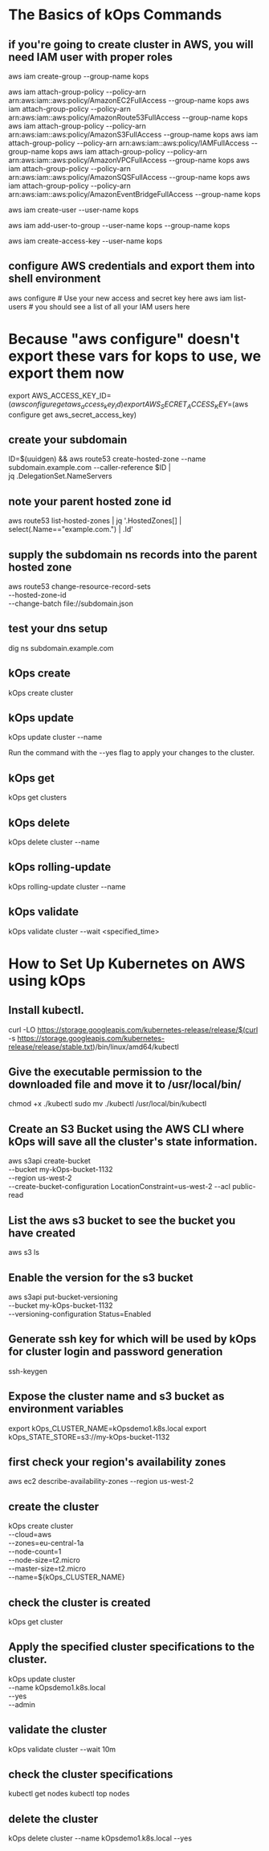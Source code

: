 # The Basics of kOps Commands

## if you're going to create cluster in AWS, you will need IAM user with proper roles
aws iam create-group --group-name kops

aws iam attach-group-policy --policy-arn arn:aws:iam::aws:policy/AmazonEC2FullAccess --group-name kops
aws iam attach-group-policy --policy-arn arn:aws:iam::aws:policy/AmazonRoute53FullAccess --group-name kops
aws iam attach-group-policy --policy-arn arn:aws:iam::aws:policy/AmazonS3FullAccess --group-name kops
aws iam attach-group-policy --policy-arn arn:aws:iam::aws:policy/IAMFullAccess --group-name kops
aws iam attach-group-policy --policy-arn arn:aws:iam::aws:policy/AmazonVPCFullAccess --group-name kops
aws iam attach-group-policy --policy-arn arn:aws:iam::aws:policy/AmazonSQSFullAccess --group-name kops
aws iam attach-group-policy --policy-arn arn:aws:iam::aws:policy/AmazonEventBridgeFullAccess --group-name kops

aws iam create-user --user-name kops

aws iam add-user-to-group --user-name kops --group-name kops

aws iam create-access-key --user-name kops

## configure AWS credentials and export them into shell environment
aws configure           # Use your new access and secret key here
aws iam list-users      # you should see a list of all your IAM users here

# Because "aws configure" doesn't export these vars for kops to use, we export them now
export AWS_ACCESS_KEY_ID=$(aws configure get aws_access_key_id)
export AWS_SECRET_ACCESS_KEY=$(aws configure get aws_secret_access_key)

## create your subdomain
ID=$(uuidgen) && aws route53 create-hosted-zone --name subdomain.example.com --caller-reference $ID | \
    jq .DelegationSet.NameServers

## note your parent hosted zone id
aws route53 list-hosted-zones | jq '.HostedZones[] | select(.Name=="example.com.") | .Id'

## supply the subdomain ns records into the parent hosted zone
aws route53 change-resource-record-sets \
 --hosted-zone-id <parent-zone-id> \
 --change-batch file://subdomain.json

## test your dns setup 
dig ns subdomain.example.com


## kOps create
kOps create cluster <clustername>

## kOps update
kOps update cluster --name <clustername>

Run the command with the --yes flag to apply your changes to the cluster.

## kOps get
kOps get clusters

## kOps delete
kOps delete cluster --name <clustername>

## kOps rolling-update
kOps rolling-update cluster --name <clustername>

## kOps validate
kOps validate cluster --wait <specified_time>

# How to Set Up Kubernetes on AWS using kOps
## Install kubectl.
curl -LO https://storage.googleapis.com/kubernetes-release/release/$(curl -s https://storage.googleapis.com/kubernetes-release/release/stable.txt)/bin/linux/amd64/kubectl

## Give the executable permission to the downloaded file and move it to /usr/local/bin/
chmod +x ./kubectl
sudo mv ./kubectl /usr/local/bin/kubectl

## Create an S3 Bucket using the AWS CLI where kOps will save all the cluster's state information.
aws s3api create-bucket \
--bucket my-kOps-bucket-1132 \
--region us-west-2 \
--create-bucket-configuration LocationConstraint=us-west-2
--acl public-read

## List the aws s3 bucket to see the bucket you have created
aws s3 ls

## Enable the version for the s3 bucket
aws s3api put-bucket-versioning \
--bucket my-kOps-bucket-1132 \
--versioning-configuration Status=Enabled

## Generate ssh key for which will be used by kOps for cluster login and password generation
ssh-keygen

## Expose the cluster name and s3 bucket as environment variables
export kOps_CLUSTER_NAME=kOpsdemo1.k8s.local
export kOps_STATE_STORE=s3://my-kOps-bucket-1132

## first check your region's availability zones
aws ec2 describe-availability-zones --region us-west-2

## create the cluster
kOps create cluster \
--cloud=aws \
--zones=eu-central-1a \
--node-count=1 \
--node-size=t2.micro \
--master-size=t2.micro \
--name=${kOps_CLUSTER_NAME}

## check the cluster is created
kOps get cluster

## Apply the specified cluster specifications to the cluster.
kOps update cluster \
--name kOpsdemo1.k8s.local \
--yes \
--admin

## validate the cluster
kOps validate cluster --wait 10m

## check the cluster specifications
kubectl get nodes
kubectl top nodes

## delete the cluster
kOps delete cluster --name kOpsdemo1.k8s.local --yes


